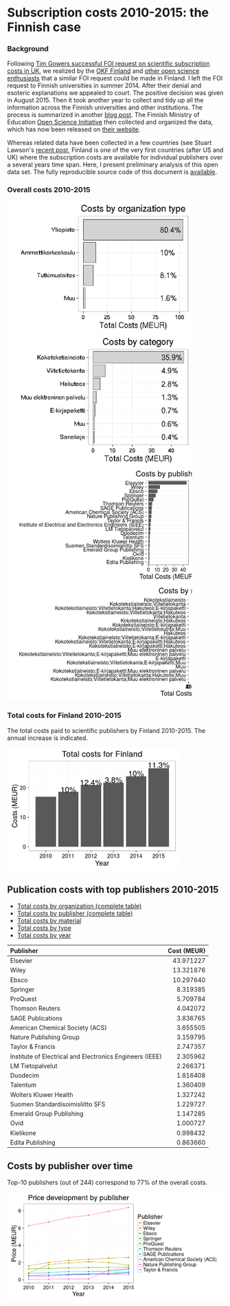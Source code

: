 Subscription costs 2010-2015: the Finnish case
==============================================

### Background

Following [Tim Gowers successful FOI request on scientific subscription costs in UK](http://gowers.wordpress.com/2014/04/24/elsevier-journals-some-facts/), we realized by the [OKF Finland](http://fi.okfn.org/wg/openscience/) and [other open science enthusiasts](https://www.facebook.com/groups/241398182642057/permalink/411482855633588) that a similar FOI request could be made in Finland. I left the FOI request to Finnish universities in summer 2014. After their denial and esoteric explanations we appealed to court. The positive decision was given in August 2015. Then it took another year to collect and tidy up all the information across the Finnish universities and other institutions. The process is summarized in another [blog post](). The Finnish Ministry of Education [Open Science Initiative](http://openscience.fi) then collected and organized the data, which has now been released on [their website]().

Whereas related data have been collected in a few countries (see Stuart Lawson's [recent post](http://stuartlawson.org/2016/06/publicly-available-data-on-international-journal-subscription-costs), Finland is one of the very first countries (after US and UK) where the subscription costs are available for individual publishers over a several years time span. Here, I present preliminary analysis of this open data set. The fully reproducible source code of this document is [available](https://github.com/antagomir/temp/blob/master/20160610/foi.Rmd).

### Overall costs 2010-2015

<img src="foi_files/figure-markdown_github/foi-totalcosts-1.png" width="430px" /><img src="foi_files/figure-markdown_github/foi-totalcosts-2.png" width="430px" /><img src="foi_files/figure-markdown_github/foi-totalcosts-3.png" width="430px" /><img src="foi_files/figure-markdown_github/foi-totalcosts-4.png" width="430px" />

### Total costs for Finland 2010-2015

The total costs paid to scientific publishers by Finland 2010-2015. The annual increase is indicated.

<img src="foi_files/figure-markdown_github/foi-timeline-1.png" width="400px" />

Publication costs with top publishers 2010-2015
-----------------------------------------------

-   [Total costs by organization (complete table)](table/cost_by_organization.csv)
-   [Total costs by publisher (complete table)](table/cost_by_publisher.csv)
-   [Total costs by material](table/cost_by_material.csv)
-   [Total costs by type](table/cost_by_type.csv)
-   [Total costs by year](table/cost_by_year.csv)

| Publisher                                                |  Cost (MEUR)|
|:---------------------------------------------------------|------------:|
| Elsevier                                                 |    43.971227|
| Wiley                                                    |    13.321876|
| Ebsco                                                    |    10.297640|
| Springer                                                 |     8.319385|
| ProQuest                                                 |     5.709784|
| Thomson Reuters                                          |     4.042072|
| SAGE Publications                                        |     3.836765|
| American Chemical Society (ACS)                          |     3.655505|
| Nature Publishing Group                                  |     3.159795|
| Taylor & Francis                                         |     2.747357|
| Institute of Electrical and Electronics Engineers (IEEE) |     2.305962|
| LM Tietopalvelut                                         |     2.266371|
| Duodecim                                                 |     1.816408|
| Talentum                                                 |     1.360409|
| Wolters Kluwer Health                                    |     1.327242|
| Suomen Standardisoimisliitto SFS                         |     1.229727|
| Emerald Group Publishing                                 |     1.147285|
| Ovid                                                     |     1.000727|
| Kielikone                                                |     0.998432|
| Edita Publishing                                         |     0.863660|

Costs by publisher over time
----------------------------

Top-10 publishers (out of 244) correspond to 77% of the overall costs.

![](foi_files/figure-markdown_github/foi-timebypublisher-1.png)
